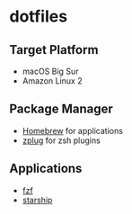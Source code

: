 # dotfiles

## Target Platform

- macOS Big Sur
- Amazon Linux 2

## Package Manager

- [Homebrew](https://brew.sh/index) for applications
- [zplug](https://github.com/zplug/zplug) for zsh plugins

## Applications

- [fzf](https://github.com/junegunn/fzf)
- [starship](https://starship.rs/)
